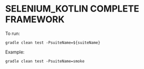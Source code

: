 # SELENIUM_KOTLIN COMPLETE FRAMEWORK

To run:

    gradle clean test -PsuiteName=${suiteName}

Example:

    gradle clean test -PsuiteName=smoke